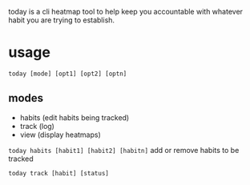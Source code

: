 today is a cli heatmap tool to help keep you accountable with whatever habit you are trying to establish.

# usage
`today [mode] [opt1] [opt2] [optn]`
## modes
- habits (edit habits being tracked)
- track (log)
- view (display heatmaps)

`today habits [habit1] [habit2] [habitn]`
add or remove habits to be tracked

`today track [habit] [status]`



